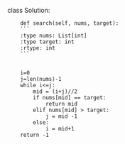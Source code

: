 



class Solution:
        
        def search(self, nums, target):
        ```
        :type nums: List[int]
        :type target: int
        :rtype: int
        ```
        
        
        i=0
        j=len(nums)-1
        while i<=j:
            mid = (i+j)//2
            if nums[mid] == target:
                return mid
            elif nums[mid] > target:
                j = mid -1
            else:
                i = mid+1
        return -1

